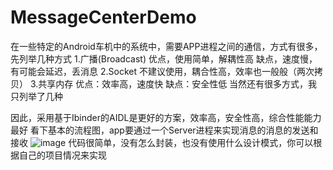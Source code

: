 # MessageCenterDemo
在一些特定的Android车机中的系统中，需要APP进程之间的通信，方式有很多，先列举几种方式
1.广播(Broadcast)
优点，使用简单，解耦性高
缺点，速度慢，有可能会延迟，丢消息
2.Socket 不建议使用，耦合性高，效率也一般般（两次拷贝）
3.共享内存 
优点：效率高，速度快
缺点：安全性低
当然还有很多方式，我只列举了几种

因此，采用基于Ibinder的AIDL是更好的方案，效率高，安全性高，综合性能能力最好
看下基本的流程图，app要通过一个Server进程来实现消息的消息的发送和接收
![image](https://github.com/helang1991/VolumeWave/blob/master/MessageCenter.png)
代码很简单，没有怎么封装，也没有使用什么设计模式，你可以根据自己的项目情况来实现

